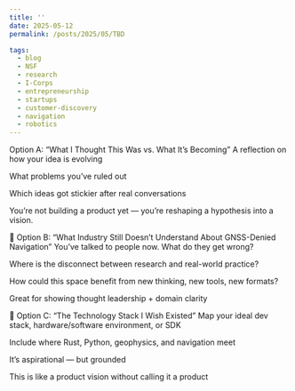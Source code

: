 ```yaml
---
title: ''
date: 2025-05-12
permalink: /posts/2025/05/TBD

tags:
  - blog
  - NSF
  - research
  - I-Corps
  - entrepreneurship
  - startups
  - customer-discovery
  - navigation
  - robotics
---
```


Option A: “What I Thought This Was vs. What It’s Becoming”
A reflection on how your idea is evolving

What problems you’ve ruled out

Which ideas got stickier after real conversations

You’re not building a product yet — you’re reshaping a hypothesis into a vision.

🔁 Option B: “What Industry Still Doesn’t Understand About GNSS-Denied Navigation”
You’ve talked to people now. What do they get wrong?

Where is the disconnect between research and real-world practice?

How could this space benefit from new thinking, new tools, new formats?

Great for showing thought leadership + domain clarity

🔁 Option C: “The Technology Stack I Wish Existed”
Map your ideal dev stack, hardware/software environment, or SDK

Include where Rust, Python, geophysics, and navigation meet

It’s aspirational — but grounded

This is like a product vision without calling it a product